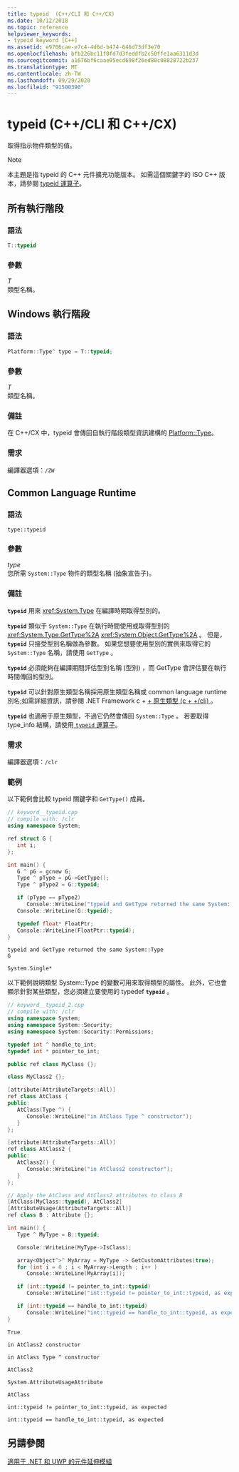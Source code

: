 ```yaml
---
title: typeid  (C++/CLI 和 C++/CX)
ms.date: 10/12/2018
ms.topic: reference
helpviewer_keywords:
- typeid keyword [C++]
ms.assetid: e9706cae-e7c4-4d6d-b474-646d73df3e70
ms.openlocfilehash: bfb226bc11f0fd7d3feddfb2c50ffe1aa6311d3d
ms.sourcegitcommit: a1676bf6caae05ecd698f26ed80c08828722b237
ms.translationtype: MT
ms.contentlocale: zh-TW
ms.lasthandoff: 09/29/2020
ms.locfileid: "91500390"
---
```

# <a name="typeid--ccli-and-ccx"></a>typeid  (C++/CLI 和 C++/CX)

取得指示物件類型的值。

> [!NOTE]
> 本主題是指 typeid 的 C++ 元件擴充功能版本。 如需這個關鍵字的 ISO C++ 版本，請參閱 [typeid 運算子](../cpp/typeid-operator.md)。

## <a name="all-runtimes"></a>所有執行階段

### <a name="syntax"></a>語法

```cpp
T::typeid
```

### <a name="parameters"></a>參數

*T*<br/>
類型名稱。

## <a name="windows-runtime"></a>Windows 執行階段

### <a name="syntax"></a>語法

```cpp
Platform::Type^ type = T::typeid;
```

### <a name="parameters"></a>參數

*T*<br/>
類型名稱。

### <a name="remarks"></a>備註

在 C++/CX 中，typeid 會傳回自執行階段類型資訊建構的 [Platform::Type](../cppcx/platform-type-class.md)。

### <a name="requirements"></a>需求

編譯器選項：`/ZW`

## <a name="common-language-runtime"></a>Common Language Runtime

### <a name="syntax"></a>語法

```
type::typeid
```

### <a name="parameters"></a>參數

*type*<br/>
您所需 `System::Type` 物件的類型名稱 (抽象宣告子)。

### <a name="remarks"></a>備註

**`typeid`** 用來 <xref:System.Type> 在編譯時期取得型別的。

**`typeid`** 類似于 `System::Type` 在執行時間使用或取得型別的 <xref:System.Type.GetType%2A> <xref:System.Object.GetType%2A> 。 但是， **`typeid`** 只接受型別名稱做為參數。  如果您想要使用型別的實例來取得它的 `System::Type` 名稱，請使用 `GetType` 。

**`typeid`** 必須能夠在編譯期間評估型別名稱 (型別) ，而 GetType 會評估要在執行時間傳回的型別。

**`typeid`** 可以針對原生類型名稱採用原生類型名稱或 common language runtime 別名;如需詳細資訊，請參閱 .NET Framework c + [+ 原生類型 (c + +/cli) ](../dotnet/managed-types-cpp-cli.md#dotnet) 。

**`typeid`** 也適用于原生類型，不過它仍然會傳回 `System::Type` 。  若要取得 type_info 結構，請使用[ `typeid` 運算子](../cpp/typeid-operator.md)。

### <a name="requirements"></a>需求

編譯器選項：`/clr`

### <a name="examples"></a>範例

以下範例會比較 typeid 關鍵字和 `GetType()` 成員。

```cpp
// keyword__typeid.cpp
// compile with: /clr
using namespace System;

ref struct G {
   int i;
};

int main() {
   G ^ pG = gcnew G;
   Type ^ pType = pG->GetType();
   Type ^ pType2 = G::typeid;

   if (pType == pType2)
      Console::WriteLine("typeid and GetType returned the same System::Type");
   Console::WriteLine(G::typeid);

   typedef float* FloatPtr;
   Console::WriteLine(FloatPtr::typeid);
}
```

```Output
typeid and GetType returned the same System::Type
G

System.Single*
```

以下範例說明類型 System::Type 的變數可用來取得類型的屬性。  此外，它也會顯示針對某些類型，您必須建立要使用的 typedef **`typeid`** 。

```cpp
// keyword__typeid_2.cpp
// compile with: /clr
using namespace System;
using namespace System::Security;
using namespace System::Security::Permissions;

typedef int ^ handle_to_int;
typedef int * pointer_to_int;

public ref class MyClass {};

class MyClass2 {};

[attribute(AttributeTargets::All)]
ref class AtClass {
public:
   AtClass(Type ^) {
      Console::WriteLine("in AtClass Type ^ constructor");
   }
};

[attribute(AttributeTargets::All)]
ref class AtClass2 {
public:
   AtClass2() {
      Console::WriteLine("in AtClass2 constructor");
   }
};

// Apply the AtClass and AtClass2 attributes to class B
[AtClass(MyClass::typeid), AtClass2]
[AttributeUsage(AttributeTargets::All)]
ref class B : Attribute {};

int main() {
   Type ^ MyType = B::typeid;

   Console::WriteLine(MyType->IsClass);

   array<Object^>^ MyArray = MyType -> GetCustomAttributes(true);
   for (int i = 0 ; i < MyArray->Length ; i++ )
      Console::WriteLine(MyArray[i]);

   if (int::typeid != pointer_to_int::typeid)
      Console::WriteLine("int::typeid != pointer_to_int::typeid, as expected");

   if (int::typeid == handle_to_int::typeid)
      Console::WriteLine("int::typeid == handle_to_int::typeid, as expected");
}
```

```Output
True

in AtClass2 constructor

in AtClass Type ^ constructor

AtClass2

System.AttributeUsageAttribute

AtClass

int::typeid != pointer_to_int::typeid, as expected

int::typeid == handle_to_int::typeid, as expected
```

## <a name="see-also"></a>另請參閱

[適用于 .NET 和 UWP 的元件延伸模組](component-extensions-for-runtime-platforms.md)
